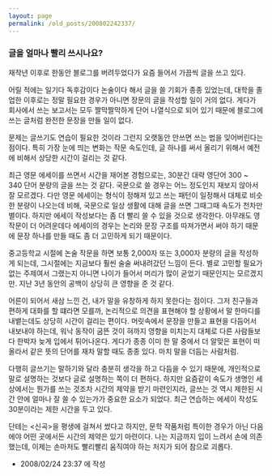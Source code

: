 ```yaml
---
layout: page
permalink: /old_posts/200802242337/
---
```


### 글을 얼마나 빨리 쓰시나요?

재작년 이후로 한동안 블로그를 버려두었다가 요즘 들어서 가끔씩 글을 쓰고 있다.

어릴 적에는 일기다 독후감이다 논술이다 해서 글을 쓸 기회가 종종 있었는데, 대학을 졸업한 이후로는 정말 필요한 경우가 아니면 장문의 글을 작성할 일이 거의 없다. 게다가 회사에서 쓰는 보고서는 모두 짤막짤막하게 단어 나열식으로 되어 있기 때문에 블로그에 쓰는 글처럼 완전한 문장을 만들 일이 없다.

문제는 글쓰기도 연습이 필요한 것이라 그런지 오랫동안 안쓰면 쓰는 법을 잊어버린다는 점이다. 특히 가장 눈에 띄는 변화는 작문 속도인데, 글 하나를 써서 올리기 위해서 예전에 비해서 상당한 시간이 걸리는 것 같다.

최근 영문 에세이를 쓰면서 시간을 재어본 경험으로는, 30분간 대략 영단어 300 ~ 340 단어 분량의 글을 쓰는 것 같다. 국문으로 쓸 경우는 어느 정도인지 재보지 않아서 잘 모르겠다. 다만 영문 에세이는 형식이 정해져 있고 쓰는 패턴이 일정해서 대체로 비슷한 분량이 나오는데 비해, 국문으로 일상 생활에 대해 글을 쓰면 그때그때 속도가 천차만별이다. 하지만 에세이 작성보다는 좀 더 빨리 쓸 수 있을 것으로 생각한다. 아무래도 영작문이 더 어려운데다 에세이의 경우는 논리와 문장 구조를 따져가면서 써야 하기 때문에 문장 하나를 만들 때도 좀 더 고민하게 되기 때문이다.

중고등학교 시절에 논술 작문을 하면 보통 2,000자 또는 3,000자 분량의 글을 작성하게 되는데, 그시절에는 지금보다 훨씬 술술 써내려갔던 느낌이 든다. 별로 고민할 필요가 없는 주제여서 그랬는지 아니면 나이가 들어서 머리가 많이 굳었기 때문인지는 모르겠지만. 지난 3년 동안의 공백이 상당히 큰 영향을 준 것 같다.

어른이 되어서 새삼 느낀 건, 내가 말을 유창하게 하지 못한다는 점이다. 그저 친구들과 편하게 대화를 할 떄라면 모를까, 논리적으로 의견을 표현해야 할 상황에서 말 한마디를 내뱉는데도 상당히 시간이 걸리는 편이다. 머릿속에서 문장을 만들고 표현을 다듬어서 내보내야 하는데, 워낙 동작이 굼뜬 것이 혀까지 영향을 미치는지 대체로 다른 사람들보다 한박자 늦게 입에서 튀어나온다. 게다가 종종 이미 한 말 중에서 더 알맞은 표현이 떠올라서 같은 뜻의 단어를 재차 말할 때도 종종 있다. 마치 말을 더듬는 사람처럼.

다행히 글쓰기는 말하기와 달라 충분히 생각을 하고 다듬을 수 있기 때문에, 개인적으로 말로 설명하는 것보다 글로 설명하는 쪽이 더 편하다. 하지만 요즘같이 속도가 생명인 세상에서는 뭔가를 쓰는 것조차 시간의 제약을 받기 마련인지라, 글쓰는 것 역시 제한된 시간 안에 얼마나 잘 쓸 수 있는가가 중요한 요소가 되었다. 최근 연습하는 에세이 작성도 30분이라는 제한 시간을 두고 있다.

단테는 <신곡>을 평생에 걸쳐서 썼다고 하지만, 문학 작품처럼 특이한 경우가 아닌 다음에야 어떤 곳에서든 시간의 제약은 있기 마련이다. 나는 지금까지 입이 느려서 손에 의존했는데, 이제는 손마저도 빨리빨리 움직여야 하는 처지가 되어 참으로 괴롭다.





- 2008/02/24 23:37 에 작성